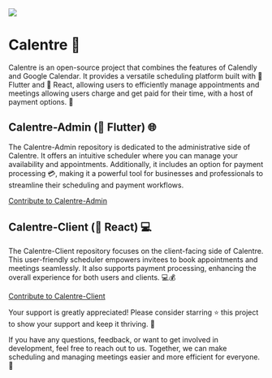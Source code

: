 <img src = "https://github.com/calentre/calentre/blob/main/doc/images/logo.png?raw=true"  > 

# Calentre 📆

Calentre is an open-source project that combines the features of Calendly and Google Calendar. It provides a versatile scheduling platform built with 💙 Flutter and 💚 React, allowing users to efficiently manage appointments and meetings allowing users charge and get paid for their time, with a host of payment options. 🚀

## Calentre-Admin (💙 Flutter) 🌐
The Calentre-Admin repository is dedicated to the administrative side of Calentre. It offers an intuitive scheduler where you can manage your availability and appointments. Additionally, it includes an option for payment processing 💳, making it a powerful tool for businesses and professionals to streamline their scheduling and payment workflows.

[Contribute to Calentre-Admin](https://github.com/Calentre/calentre)

## Calentre-Client (💚 React) 💻
The Calentre-Client repository focuses on the client-facing side of Calentre. This user-friendly scheduler empowers invitees to book appointments and meetings seamlessly. It also supports payment processing, enhancing the overall experience for both users and clients. 💻💰

[Contribute to Calentre-Client](https://github.com/Calentre/calentre-client)

Your support is greatly appreciated! Please consider starring ⭐ this project to show your support and keep it thriving. 🙌

If you have any questions, feedback, or want to get involved in development, feel free to reach out to us. Together, we can make scheduling and managing meetings easier and more efficient for everyone. 🤝

